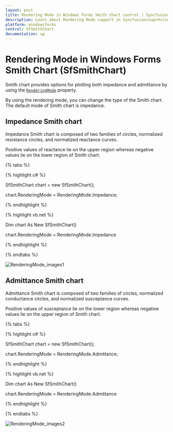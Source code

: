 ```yaml
---
layout: post
title: Rendering Mode in Windows Forms Smith Chart control | Syncfusion<sup>®</sup>
description: Learn about Rendering Mode support in Syncfusion<sup>®</sup> Windows Forms Smith Chart (SfSmithChart) control and more details.
platform: windowsforms
control: SfSmithChart
documentation: ug
---
```

# Rendering Mode in Windows Forms Smith Chart (SfSmithChart)

Smith chart provides options for plotting both impedance and admittance by using the [`RenderingMode`](https://help.syncfusion.com/cr/windowsforms/Syncfusion.WinForms.SmithChart.SfSmithChart.html#Syncfusion_WinForms_SmithChart_SfSmithChart_RenderingMode) property.

By using the rendering mode, you can change the type of the Smith chart. The default mode of Smith chart is impedance.

## Impedance Smith chart	

Impedance Smith chart is composed of two families of circles, normalized resistance circles, and normalized reactance curves.

Positive values of reactance lie on the upper region whereas negative values lie on the lower region of Smith chart.

{% tabs %}

{% highlight c# %}

SfSmithChart chart = new SfSmithChart();

chart.RenderingMode = RenderingMode.Impedance;

{% endhighlight %}

{% highlight vb.net %}

Dim chart As New SfSmithChart()

chart.RenderingMode = RenderingMode.Impedance

{% endhighlight %}

{% endtabs %}

![RenderingMode_images1](RenderingMode_images/RenderingMode_img1.jpeg)


## Admittance Smith chart

Admittance Smith chart is composed of two families of circles, normalized conductance circles, and normalized susceptance curves.

Positive values of susceptance lie on the lower region whereas negative values lie on the upper region of Smith chart.

{% tabs %}

{% highlight c# %}

SfSmithChart chart = new SfSmithChart();

chart.RenderingMode = RenderingMode.Admittance;

{% endhighlight %}

{% highlight vb.net %}

Dim chart As New SfSmithChart()

chart.RenderingMode = RenderingMode.Admittance

{% endhighlight %}

{% endtabs %}

![RenderingMode_images2](RenderingMode_images/RenderingMode_img2.jpeg)


